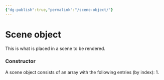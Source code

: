 ```yaml
---
{"dg-publish":true,"permalink":"/scene-object/"}
---
```


# Scene object
This is what is placed in a scene to be rendered.


### Constructor
A scene object consists of an array with the following entries (by index):
1. 

